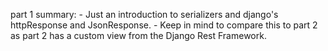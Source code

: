 part 1 summary: - Just an introduction to serializers and django's httpResponse and JsonResponse. - Keep in mind to compare this to part 2 as part 2 has a custom view from the Django Rest Framework.
